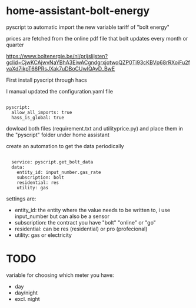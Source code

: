 # home-assistant-bolt-energy

pyscript to automatic import the new variable tariff of "bolt energy"

prices are fetched from the online pdf file that bolt updates every month or quarter

https://www.boltenergie.be/nl/prijslijsten?gclid=CjwKCAjwvNaYBhA3EiwACgndgrxjotwoQZP0Ti93cKBVp68rRXoiFu2fvaXd7ikpT66PRsJXak7uDBoCUwIQAvD_BwE 

First install pyscript through hacs

I manual updated the configuration.yaml file
<pre><code>
pyscript:
  allow_all_imports: true
  hass_is_global: true
</pre></code>
  
dowload both files (requirement.txt and utilityprice.py) and place them in the "pyscript" folder under home assistant

create an automation to get the data periodically
<pre><code>
  service: pyscript.get_bolt_data
  data:
    entity_id: input_number.gas_rate
    subscription: bolt
    residential: res
    utility: gas
</code></pre>
    
</blockquote>
  
settings are:
 <ul>
  <li>entity_id: the entity where the value needs to be written to, i use input_number but can also be a sensor</li>
  <li>subscription: the contract you have "bolt" "online" or "go"</li>
  <li>residential: can be res (residential) or pro (profecional)</li>
  <li>utility: gas or electricity</li>
</ul>
    
# TODO
  variable for choosing which meter you have:
  <ul>
    <li>day</li>
    <li>day/night</li>
    <li>excl. night</li>
  </ul>

